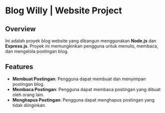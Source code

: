 # Blog Willy | Website Project

## Overview
Ini adalah proyek blog website yang dibangun menggunakan **Node.js** dan **Express.js**. Proyek ini memungkinkan pengguna untuk menulis, membaca, dan mengelola postingan blog.

## Features
- **Membuat Postingan**: Pengguna dapat membuat dan menyimpan postingan blog.
- **Membaca Postingan**: Pengguna dapat membaca postingan yang dibuat oleh orang lain.
- **Menghapus Postingan**: Pengguna dapat menghapus postingan yang tidak diinginkan.
